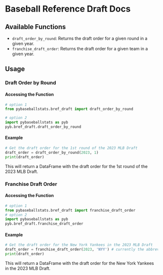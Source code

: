 # Baseball Reference Draft Docs

## Available Functions

- `draft_order_by_round`: Returns the draft order for a given round in a given year.
- `franchise_draft_order`: Returns the draft order for a given team in a given year.

## Usage

### Draft Order by Round

#### Accessing the Function

```python
# option 1
from pybaseballstats.bref_draft import draft_order_by_round 

# option 2
import pybaseballstats as pyb
pyb.bref_draft.draft_order_by_round
```

#### Example

```python
# Get the draft order for the 1st round of the 2023 MLB Draft
draft_order = draft_order_by_round(2023, 1)
print(draft_order)
```

This will return a DataFrame with the draft order for the 1st round of the 2023 MLB Draft.

### Franchise Draft Order

#### Accessing the Function

```python
# option 1
from pybaseballstats.bref_draft import franchise_draft_order
# option 2
import pybaseballstats as pyb
pyb.bref_draft.franchise_draft_order
```

#### Example

```python
# Get the draft order for the New York Yankees in the 2023 MLB Draft
draft_order = franchise_draft_order(2023, 'NYY') # currently the abbreviation needs to be passed in as a string but eventually it will be converted to an enum for ease of use
print(draft_order)
```

This will return a DataFrame with the draft order for the New York Yankees in the 2023 MLB Draft.
